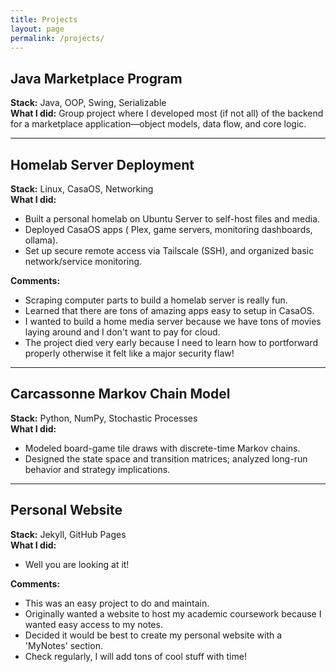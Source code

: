 ```yaml
---
title: Projects
layout: page
permalink: /projects/
---
```


## Java Marketplace Program
**Stack:** Java, OOP, Swing, Serializable  
**What I did:** Group project where I developed most (if not all) of the backend for a marketplace application—object models, data flow, and core logic.

---

## Homelab Server Deployment
**Stack:** Linux, CasaOS, Networking  
**What I did:**
- Built a personal homelab on Ubuntu Server to self-host files and media.
- Deployed CasaOS apps ( Plex, game servers, monitoring dashboards, ollama).
- Set up secure remote access via Tailscale (SSH), and organized basic network/service monitoring.

**Comments:**
- Scraping computer parts to build a homelab server is really fun.
- Learned that there are tons of amazing apps easy to setup in CasaOS.
- I wanted to build a home media server because we have tons of movies laying around and I don't want to pay for cloud.
- The project died very early because I need to learn how to portforward properly otherwise it felt like a major security flaw!
---

## Carcassonne Markov Chain Model
**Stack:** Python, NumPy, Stochastic Processes  
**What I did:**
- Modeled board-game tile draws with discrete-time Markov chains.
- Designed the state space and transition matrices; analyzed long-run behavior and strategy implications.

---

## Personal Website
**Stack:** Jekyll, GitHub Pages  
**What I did:**
- Well you are looking at it!

**Comments:**
- This was an easy project to do and maintain.
- Originally wanted a website to host my academic coursework because I wanted easy access to my notes.
- Decided it would be best to create my personal website with a 'MyNotes' section.
- Check regularly, I will add tons of cool stuff with time!
